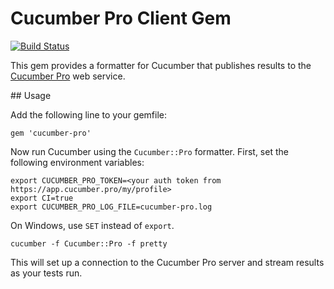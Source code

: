# Cucumber Pro Client Gem
[![Build Status](https://travis-ci.org/cucumber-ltd/cucumber-pro-ruby.svg?branch=master)](https://travis-ci.org/cucumber-ltd/cucumber-pro-ruby.svg?branch=master)

This gem provides a formatter for Cucumber that publishes results to
the [Cucumber Pro](https://cucumber.pro) web service.

## Usage

Add the following line to your gemfile:

    gem 'cucumber-pro'

Now run Cucumber using the `Cucumber::Pro` formatter. First, set the following
environment variables:

    export CUCUMBER_PRO_TOKEN=<your auth token from https://app.cucumber.pro/my/profile>
    export CI=true
    export CUCUMBER_PRO_LOG_FILE=cucumber-pro.log

On Windows, use `SET` instead of `export`.

    cucumber -f Cucumber::Pro -f pretty

This will set up a connection to the Cucumber Pro server and stream results as
your tests run.
